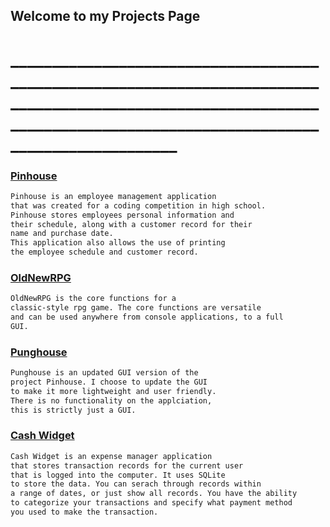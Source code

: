 ## Welcome to my Projects Page

# ________________________________________________________________________________________________________________________________________________________________________

### [Pinhouse](https://github.com/aarongarnerm/Pinhouse)
```markdown
Pinhouse is an employee management application
that was created for a coding competition in high school.
Pinhouse stores employees personal information and 
their schedule, along with a customer record for their
name and purchase date.
This application also allows the use of printing 
the employee schedule and customer record.
```


### [OldNewRPG](https://github.com/aarongarnerm/OldNewRPG)
```markdown
OldNewRPG is the core functions for a
classic-style rpg game. The core functions are versatile
and can be used anywhere from console applications, to a full
GUI.
```

### [Punghouse](https://github.com/aarongarnerm/PungHouse)
```markdown
Punghouse is an updated GUI version of the 
project Pinhouse. I choose to update the GUI 
to make it more lightweight and user friendly.
There is no functionality on the applciation,
this is strictly just a GUI.
```

### [Cash Widget](https://github.com/aarongarnerm/Cash-Widget)
```markdown
Cash Widget is an expense manager application 
that stores transaction records for the current user
that is logged into the computer. It uses SQLite
to store the data. You can serach through records within
a range of dates, or just show all records. You have the ability
to categorize your transactions and specify what payment method
you used to make the transaction.
```
